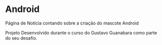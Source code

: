 # Android
 Página de Notícia contando sobre a criação do mascote Android

 Projeto Desenvolvido durante o curso do Gustavo Guanabara como parte do seu desafio.
